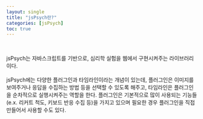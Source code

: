 ```yaml
---
layout: single
title: "jsPsych란?"
categories: [jsPsych]
toc: true
---
```


<br>

jsPsych는 자바스크립트를 기반으로, 심리학 실험을 웹에서 구현시켜주는 라이브러리이다. <br><br>
jsPsych에는 다양한 플러그인과 타임라인이라는 개념이 있는데, 플러그인은 이미지를 보여주거나 응답을 수집하는 방법 등을 선택할 수 있도록 해주고, 타임라인은 플러그인을 순차적으로 실행시켜주는 역할을 한다.
플러그인은 기본적으로 많이 사용되는 기능들 (e.x. 리커트 척도, 키보드 반응 수집 등)을 가지고 있으며 필요한 경우 플러그인을 직접 만들어서 사용할 수도 있다.
